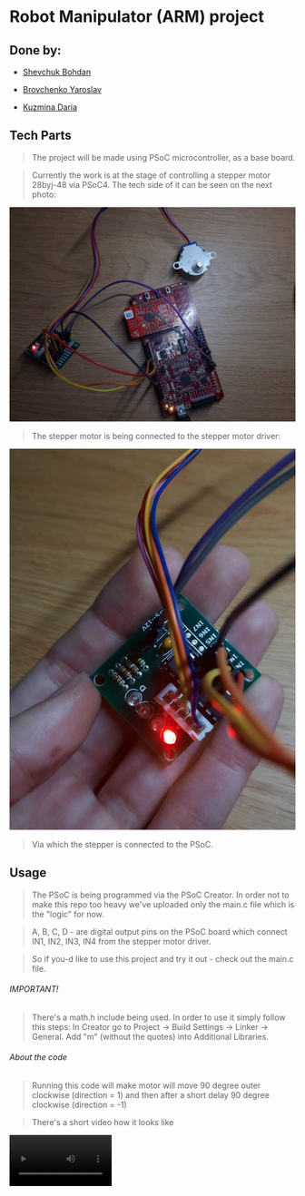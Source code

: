 # Robot Manipulator (ARM) project

## Done by:
* [Shevchuk Bohdan](https://github.com/shevdan)
 
* [Brovchenko Yaroslav](https://github.com/firstgenius)

* [Kuzmina Daria](https://github.com/ivddorrka)

## Tech Parts

> The project will be made using PSoC microcontroller, as a base board. 

> Currently the work is at the stage of controlling a stepper motor 28byj-48 via PSoC4. The tech side of it can be seen on the next photo: 

![Screenshot](img/system.jpg)

> The stepper motor is being connected to the stepper motor driver:

![Screenshot](img/for_stepper.jpg)

> Via which the stepper is connected to the PSoC. 

## Usage

> The PSoC is being programmed via the PSoC Creator. In order not to make this repo too heavy we've uploaded only the main.c file which is the "logic" for now. 

> A, B, C, D - are digital output pins on the PSoC board which connect IN1, IN2, IN3, IN4 from the stepper motor driver.

> So if you-d like to use this project and try it out - check out the main.c file.

###### IMPORTANT!

> There's a math.h include being used. In order to use it simply follow this steps: 
> In Creator go to Project -> Build Settings -> Linker -> General. Add "m" (without the quotes) into Additional Libraries.

###### About the code 

> Running this code will make motor will move 90 degree outer clockwise (direction = 1) and then after a short delay 90 degree clockwise (direction = -1)

> There's a short video how it looks like 

<video src='https://www.youtube.com/watch?v=cE127sNU3uk' width=180/>


